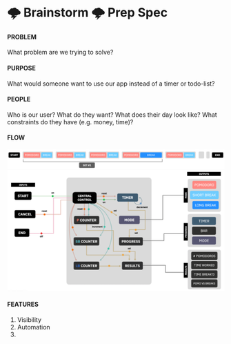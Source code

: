 # 🌩 Brainstorm 🌩 Prep Spec

#### PROBLEM  
What problem are we trying to solve?

#### PURPOSE
What would someone want to use our app instead of a timer or todo-list?

#### PEOPLE
Who is our user? What do they want? What does their day look like? What constraints do they have (e.g. money, time)?

#### FLOW
![Traditional Pomodoro](/specs/Pomo_traditional_flow.png) <br/>
![Version 1](/specs/flow_v1.png) <br/>

#### FEATURES
1. Visibility
2. Automation
3. 

